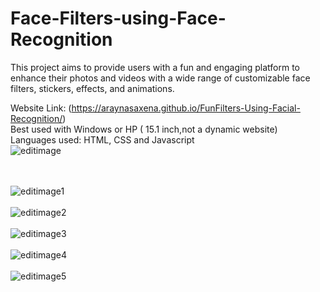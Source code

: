 # Face-Filters-using-Face-Recognition
This project aims to provide users with a fun and engaging platform to enhance their photos and videos with a wide range of customizable face filters, stickers, effects, and animations.

Website Link: (https://araynasaxena.github.io/FunFilters-Using-Facial-Recognition/)
<br>
Best used with Windows or HP ( 15.1 inch,not a dynamic website)
<br> Languages used: HTML, CSS and Javascript
<br> 
![editimage](https://github.com/AraynaSaxena/Face-Filters-using-Face-Recognition/assets/119561390/e639b06d-9feb-4f32-a189-ce1021bddd86)

<br><br>
![editimage1](https://github.com/AraynaSaxena/Face-Filters-using-Face-Recognition/assets/119561390/ac4c16fc-56af-46b1-a862-6b9d3f3915a8)
<br><br>
![editimage2](https://github.com/AraynaSaxena/Face-Filters-using-Face-Recognition/assets/119561390/a0d5b29b-1499-4d67-a59b-7862ef233d91)
<br><br>
![editimage3](https://github.com/AraynaSaxena/Face-Filters-using-Face-Recognition/assets/119561390/35d079fa-81bc-4d25-bbc2-02c779301c9f)
<br><br>
![editimage4](https://github.com/AraynaSaxena/Face-Filters-using-Face-Recognition/assets/119561390/4ccbb72a-ad99-4109-a0ab-c11ad683e410)
<br><br>
![editimage5](https://github.com/AraynaSaxena/Face-Filters-using-Face-Recognition/assets/119561390/21dd412c-638b-45c6-a851-8b416389f6e9)
